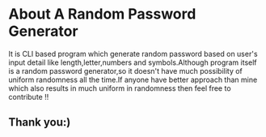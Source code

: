 # About A Random Password Generator 
<p> It is CLI based program which generate random password based on user's input detail like length,letter,numbers and symbols.Although program itself is a random password generator,so it doesn't have much possibility of uniform randomness all the time.If anyone have better approach than mine which also results in much uniform in randomness then feel free to contribute !! </p>

## Thank you:)
